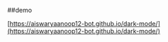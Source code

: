 ##demo

[https://aiswaryaanoop12-bot.github.io/dark-mode/](https://aiswaryaanoop12-bot.github.io/dark-mode/)
